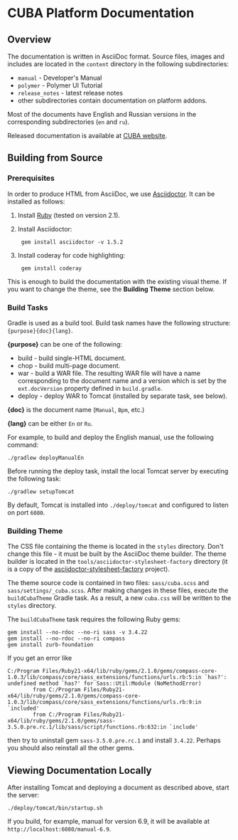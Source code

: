 # CUBA Platform Documentation

## Overview

The documentation is written in AsciiDoc format. Source files, images and includes are located in the `content` directory in the following subdirectories:

* `manual` - Developer's Manual
* `polymer` - Polymer UI Tutorial
* `release_notes` - latest release notes
* other subdirectories contain documentation on platform addons.

Most of the documents have English and Russian versions in the corresponding subdirectories (`en` and `ru`). 

Released documentation is available at [CUBA website](https://www.cuba-platform.com/documentation).

## Building from Source

### Prerequisites

In order to produce HTML from AsciiDoc, we use [Asciidoctor](https://asciidoctor.org). It can be installed as follows:
 
1. Install [Ruby](https://www.ruby-lang.org/en/downloads) (tested on version 2.1).

2. Install Asciidoctor:

        gem install asciidoctor -v 1.5.2

3. Install coderay for code highlighting:

        gem install coderay

This is enough to build the documentation with the existing visual theme. If you want to change the theme, see the __Building Theme__ section below.

### Build Tasks

Gradle is used as a build tool. Build task names have the following structure: `{purpose}{doc}{lang}`.

__{purpose}__ can be one of the following:

* build - build single-HTML document.
* chop - build multi-page document.
* war - build a WAR file. The resulting WAR file will have a name corresponding to the document name and a version which is set by the `ext.docVersion` property defined in `build.gradle`.
* deploy - deploy WAR to Tomcat (installed by separate task, see below).


__{doc}__ is the document name (`Manual`, `Bpm`, etc.)

__{lang}__ can be either `En` or `Ru`.

For example, to build and deploy the English manual, use the following command:

    ./gradlew deployManualEn

Before running the deploy task, install the local Tomcat server by executing the following task:

    ./gradlew setupTomcat
    
By default, Tomcat is installed into `./deploy/tomcat` and configured to listen on port `6080`.

### Building Theme

The CSS file containing the theme is located in the `styles` directory. Don't change this file - it must be built by the AsciiDoc theme builder. The theme builder is located in the `tools/asciidoctor-stylesheet-factory` directory (it is a copy of the [asciidoctor-stylesheet-factory](https://github.com/asciidoctor/asciidoctor-stylesheet-factory) project).

The theme source code is contained in two files: `sass/cuba.scss` and `sass/settings/_cuba.scss`. After making changes in these files, execute the `buildCubaTheme` Gradle task. As a result, a new `cuba.css` will be written to the `styles` directory.

The `buildCubaTheme` task requires the following Ruby gems:

    gem install --no-rdoc --no-ri sass -v 3.4.22
    gem install --no-rdoc --no-ri compass
    gem install zurb-foundation
    
If you get an error like 

    C:/Program Files/Ruby21-x64/lib/ruby/gems/2.1.0/gems/compass-core-1.0.3/lib/compass/core/sass_extensions/functions/urls.rb:5:in `has?': undefined method `has?' for Sass::Util:Module (NoMethodError)
            from C:/Program Files/Ruby21-x64/lib/ruby/gems/2.1.0/gems/compass-core-1.0.3/lib/compass/core/sass_extensions/functions/urls.rb:9:in `included'
            from C:/Program Files/Ruby21-x64/lib/ruby/gems/2.1.0/gems/sass-3.5.0.pre.rc.1/lib/sass/script/functions.rb:632:in `include'

then try to uninstall gem `sass-3.5.0.pre.rc.1` and install `3.4.22`. Perhaps you should also reinstall all the other gems. 

## Viewing Documentation Locally

After installing Tomcat and deploying a document as described above, start the server:

    ./deploy/tomcat/bin/startup.sh 

If you build, for example, manual for version 6.9, it will be available at `http://localhost:6080/manual-6.9`.  
    